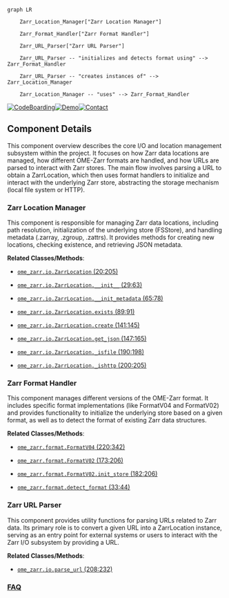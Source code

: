 ```mermaid

graph LR

    Zarr_Location_Manager["Zarr Location Manager"]

    Zarr_Format_Handler["Zarr Format Handler"]

    Zarr_URL_Parser["Zarr URL Parser"]

    Zarr_URL_Parser -- "initializes and detects format using" --> Zarr_Format_Handler

    Zarr_URL_Parser -- "creates instances of" --> Zarr_Location_Manager

    Zarr_Location_Manager -- "uses" --> Zarr_Format_Handler

```

[![CodeBoarding](https://img.shields.io/badge/Generated%20by-CodeBoarding-9cf?style=flat-square)](https://github.com/CodeBoarding/GeneratedOnBoardings)[![Demo](https://img.shields.io/badge/Try%20our-Demo-blue?style=flat-square)](https://www.codeboarding.org/demo)[![Contact](https://img.shields.io/badge/Contact%20us%20-%20contact@codeboarding.org-lightgrey?style=flat-square)](mailto:contact@codeboarding.org)



## Component Details



This component overview describes the core I/O and location management subsystem within the project. It focuses on how Zarr data locations are managed, how different OME-Zarr formats are handled, and how URLs are parsed to interact with Zarr stores. The main flow involves parsing a URL to obtain a ZarrLocation, which then uses format handlers to initialize and interact with the underlying Zarr store, abstracting the storage mechanism (local file system or HTTP).



### Zarr Location Manager

This component is responsible for managing Zarr data locations, including path resolution, initialization of the underlying store (FSStore), and handling metadata (.zarray, .zgroup, .zattrs). It provides methods for creating new locations, checking existence, and retrieving JSON metadata.





**Related Classes/Methods**:



- <a href="https://github.com/ome/ome-zarr-py/blob/master/ome_zarr/io.py#L20-L205" target="_blank" rel="noopener noreferrer">`ome_zarr.io.ZarrLocation` (20:205)</a>

- <a href="https://github.com/ome/ome-zarr-py/blob/master/ome_zarr/io.py#L29-L63" target="_blank" rel="noopener noreferrer">`ome_zarr.io.ZarrLocation.__init__` (29:63)</a>

- <a href="https://github.com/ome/ome-zarr-py/blob/master/ome_zarr/io.py#L65-L78" target="_blank" rel="noopener noreferrer">`ome_zarr.io.ZarrLocation.__init_metadata` (65:78)</a>

- <a href="https://github.com/ome/ome-zarr-py/blob/master/ome_zarr/io.py#L89-L91" target="_blank" rel="noopener noreferrer">`ome_zarr.io.ZarrLocation.exists` (89:91)</a>

- <a href="https://github.com/ome/ome-zarr-py/blob/master/ome_zarr/io.py#L141-L145" target="_blank" rel="noopener noreferrer">`ome_zarr.io.ZarrLocation.create` (141:145)</a>

- <a href="https://github.com/ome/ome-zarr-py/blob/master/ome_zarr/io.py#L147-L165" target="_blank" rel="noopener noreferrer">`ome_zarr.io.ZarrLocation.get_json` (147:165)</a>

- <a href="https://github.com/ome/ome-zarr-py/blob/master/ome_zarr/io.py#L190-L198" target="_blank" rel="noopener noreferrer">`ome_zarr.io.ZarrLocation._isfile` (190:198)</a>

- <a href="https://github.com/ome/ome-zarr-py/blob/master/ome_zarr/io.py#L200-L205" target="_blank" rel="noopener noreferrer">`ome_zarr.io.ZarrLocation._ishttp` (200:205)</a>





### Zarr Format Handler

This component manages different versions of the OME-Zarr format. It includes specific format implementations (like FormatV04 and FormatV02) and provides functionality to initialize the underlying store based on a given format, as well as to detect the format of existing Zarr data structures.





**Related Classes/Methods**:



- <a href="https://github.com/ome/ome-zarr-py/blob/master/ome_zarr/format.py#L220-L342" target="_blank" rel="noopener noreferrer">`ome_zarr.format.FormatV04` (220:342)</a>

- <a href="https://github.com/ome/ome-zarr-py/blob/master/ome_zarr/format.py#L173-L206" target="_blank" rel="noopener noreferrer">`ome_zarr.format.FormatV02` (173:206)</a>

- <a href="https://github.com/ome/ome-zarr-py/blob/master/ome_zarr/format.py#L182-L206" target="_blank" rel="noopener noreferrer">`ome_zarr.format.FormatV02.init_store` (182:206)</a>

- <a href="https://github.com/ome/ome-zarr-py/blob/master/ome_zarr/format.py#L33-L44" target="_blank" rel="noopener noreferrer">`ome_zarr.format.detect_format` (33:44)</a>





### Zarr URL Parser

This component provides utility functions for parsing URLs related to Zarr data. Its primary role is to convert a given URL into a ZarrLocation instance, serving as an entry point for external systems or users to interact with the Zarr I/O subsystem by providing a URL.





**Related Classes/Methods**:



- <a href="https://github.com/ome/ome-zarr-py/blob/master/ome_zarr/io.py#L208-L232" target="_blank" rel="noopener noreferrer">`ome_zarr.io.parse_url` (208:232)</a>









### [FAQ](https://github.com/CodeBoarding/GeneratedOnBoardings/tree/main?tab=readme-ov-file#faq)